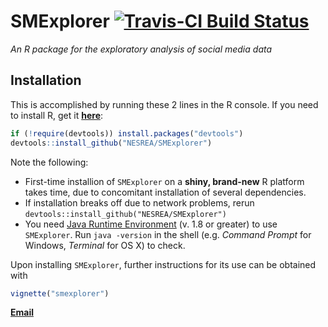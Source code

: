 
<!-- README.md is generated from README.Rmd. Please edit that file -->
SMExplorer [![Travis-CI Build Status](https://travis-ci.org/BroVic/SMExplorer.svg?branch=master)](https://travis-ci.org/BroVic/SMExplorer)
==========================================================================================================================================

*An R package for the exploratory analysis of social media data*

Installation
------------

This is accomplished by running these 2 lines in the R console. If you need to install R, get it [**here**](https://cloud.r-project.org):

``` r
if (!require(devtools)) install.packages("devtools")
devtools::install_github("NESREA/SMExplorer")
```

Note the following:

-   First-time installion of `SMExplorer` on a **shiny, brand-new** R platform takes time, due to concomitant installation of several dependencies.
-   If installation breaks off due to network problems, rerun `devtools::install_github("NESREA/SMExplorer")`
-   You need [Java Runtime Environment](http://www.java.com/download) (v. 1.8 or greater) to use `SMExplorer`. Run `java -version` in the shell (e.g. *Command Prompt* for Windows, *Terminal* for OS X) to check.

Upon installing `SMExplorer`, further instructions for its use can be obtained with

``` r
vignette("smexplorer")
```

[**Email**](mailto:victor.ordu@nesrea.gov.ng)
